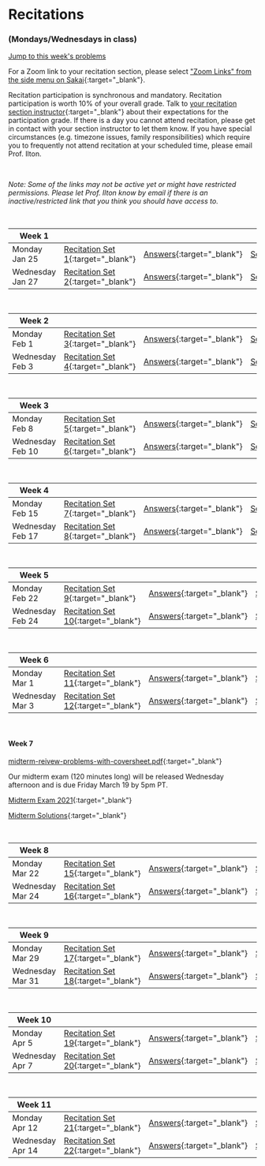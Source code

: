 # Recitations 
### (Mondays/Wednesdays in class)

[Jump to this week's problems](#bottom)

For a Zoom link to your recitation section, please select ["Zoom Links" from the side menu on Sakai](https://sakai.claremont.edu/portal/site/CX_mtg_HMC_Phys24_SP21/tool/8126a7c7-7ba1-4bc6-9b3f-20b4d4050567){:target="_blank"}.

Recitation participation is synchronous and mandatory. Recitation participation is worth 10% of your overall grade.  Talk to [your recitation section instructor](recitation-schedule){:target="_blank"} about their expectations for the participation grade. If there is a day you cannot attend recitation, please get in contact with your section instructor to let them know. If you have special circumstances (e.g. timezone issues, family responsibilities) which require you to frequently not attend recitation at your scheduled time, please email Prof. Ilton. 

<br>

*Note: Some of the links may not be active yet or might have restricted permissions. Please let Prof. Ilton know by email if there is an inactive/restricted link that you think you should have access to.*

<br>

Week 1 |  |  | |
---| --- | -- | -- |
Monday Jan 25 | [Recitation Set 1](https://drive.google.com/file/d/17-BO5-COXz8k1OUC6kSYbPX-vUTu93-4/view?usp=sharing){:target="_blank"} | [Answers](https://drive.google.com/file/d/1VnPDUbNeLnTws5DIKW2UKRaLCw61r3nE/view?usp=sharing){:target="_blank"} | [Solutions](https://drive.google.com/file/d/1zvUZCRCWFfgInz311S3njwSukQsnCeUJ/view?usp=sharing){:target="_blank"} 
Wednesday Jan 27 | [Recitation Set 2](https://drive.google.com/file/d/1gRbEpzYTazOfMZ-kyEcU1jzxjM0AjNrz/view?usp=sharing){:target="_blank"} | [Answers](https://drive.google.com/file/d/1ofRIcHLF43nx0xS75Ss0TZncuyFsgcNq/view?usp=sharing){:target="_blank"} | [Solutions](https://drive.google.com/file/d/1HxrleH_kah0-HNlh0ASkXJ1GV0Psegdu/view?usp=sharing){:target="_blank"}

<br>

Week 2 |  |  | |
---| --- | -- | -- |
Monday Feb 1 | [Recitation Set 3](https://drive.google.com/file/d/14-lV3OBJsflWQVVq_qyBDFqepw3p_0H9/view?usp=sharing){:target="_blank"} | [Answers](https://drive.google.com/file/d/1e-9Yv375Ns-AXSWFcKdsa0besBp8zedY/view?usp=sharing){:target="_blank"} | [Solutions](https://drive.google.com/file/d/1114S6sNx4BdsG5G_BgJHYtzrpI9U0qNS/view?usp=sharing){:target="_blank"}
Wednesday Feb 3 | [Recitation Set 4](https://drive.google.com/file/d/1UT3yUP0hOrEuQ7mQGa_2h1G-aY_JmmAv/view?usp=sharing){:target="_blank"} | [Answers](https://drive.google.com/file/d/17p_H3a6C0sOpHy1s_X-NeP7tj_PqhK3n/view?usp=sharing){:target="_blank"} | [Solutions](https://drive.google.com/file/d/1oXcaI-mznx3FW4owCmL_CP6ob8Gc5mEp/view?usp=sharing){:target="_blank"}

<br>

Week 3 |  |  | |
---| --- | -- | -- |
Monday Feb 8 | [Recitation Set 5](https://drive.google.com/file/d/102-vW3-o7ig-SlSFCaQlh6-7LsOvy4F-/view?usp=sharing){:target="_blank"} | [Answers](https://drive.google.com/file/d/1i86TJSuhFr0YJmYlU4Sk3UGhaJSsJO7C/view?usp=sharing){:target="_blank"} | [Solutions](https://drive.google.com/file/d/1LxZUq2aFLq5_9qFO8acCK7u2eTnaszGQ/view?usp=sharing){:target="_blank"}
Wednesday Feb 10 | [Recitation Set 6](https://drive.google.com/file/d/1DECkLAsUYHk0Qx1sOnGpl9qYtDyNIKtj/view?usp=sharing){:target="_blank"} | [Answers](https://drive.google.com/file/d/1uDouJWdDDb_2i8sZ7LG8_LLkoXraEYRP/view?usp=sharing){:target="_blank"} | [Solutions](https://drive.google.com/file/d/1qk1by-yMvpsCQT3kiK9hyKY-xwkdB16f/view?usp=sharing){:target="_blank"}

<br>


Week 4 |  |  | |
---| --- | -- | -- |
Monday Feb 15 | [Recitation Set 7](https://drive.google.com/file/d/1lc3vM0MXhoN_UdGhWo7daajg_b5TPg5k/view?usp=sharing){:target="_blank"} | [Answers](https://drive.google.com/file/d/1xvre1ShEvgfIMMK7vNxVlj44GObIIYdg/view?usp=sharing){:target="_blank"} | [Solutions](https://drive.google.com/file/d/1lD5cZq9FLdVCL2WQ2wCC5JZPIIMuD9l2/view?usp=sharing){:target="_blank"}
Wednesday Feb 17 | [Recitation Set 8](https://drive.google.com/file/d/1nsb9icXH0Yo9aoiYi_7Mwxq9B7wEVXBf/view?usp=sharing){:target="_blank"} | [Answers](https://drive.google.com/file/d/1Vn2GAX3rpI7lIBG0OOScRVlXL3rQ09Lk/view?usp=sharing){:target="_blank"} | [Solutions](https://drive.google.com/file/d/1tJBr9KLcZcIH6fHNW9qNIlIjJQbj1fco/view?usp=sharing){:target="_blank"}

<br>




Week 5 |  |  | |
---| --- | -- | -- |
Monday Feb 22 | [Recitation Set 9](https://drive.google.com/file/d/1bEURF7RNfpozgXe7juMW8LNLUqr96p_h/view?usp=sharing){:target="_blank"} | [Answers](https://drive.google.com/file/d/1jpcRHn0So-g72QddxB8ejJc6V8BGO_gU/view?usp=sharing){:target="_blank"} | [Solutions](https://drive.google.com/file/d/1BZScybcJ88k4fU9KjKBY19zGC5TX1yu6/view?usp=sharing){:target="_blank"}
Wednesday Feb 24 | [Recitation Set 10](https://drive.google.com/file/d/1YFk1uyxa9wc6E0CvaG1N5zhRispeQgPO/view?usp=sharing){:target="_blank"} | [Answers](https://drive.google.com/file/d/119mC9XCAB_Z6-_-rJhofAio5xHsLCmFT/view?usp=sharing){:target="_blank"} |[Solutions](https://drive.google.com/file/d/1FhnqqPY59tqw-RmYSDUfljuUdrRkeBZ8/view?usp=sharing){:target="_blank"}

<br>

Week 6 |  |  | |
---| --- | -- | -- |
Monday Mar 1 | [Recitation Set 11](https://drive.google.com/file/d/1bKyTHc986v0jNAOCuALgPAFXZWw0UuN8/view?usp=sharing){:target="_blank"} | [Answers](https://drive.google.com/file/d/1--cQLsi-GYOv8gt2y1UbXsEfUqUbHOgB/view?usp=sharing){:target="_blank"} | [Solutions](https://drive.google.com/file/d/15FpIhZhhHQ2tlqgeZvmR4YVuHQtQFfLV/view?usp=sharing){:target="_blank"} 
Wednesday Mar 3 | [Recitation Set 12](https://drive.google.com/file/d/1UTuR0Xghe1sNOvnBeQtXART0757tN6Ia/view?usp=sharing){:target="_blank"} | [Answers](https://drive.google.com/file/d/1-dEKBB8iODXaCUWZ2LhQeDVYogweQIv8/view?usp=sharing){:target="_blank"} | [Solutions](https://drive.google.com/file/d/1FRLzNpsepul9aX22kRWW3TTZK8KPttQ2/view?usp=sharing){:target="_blank"}

<br> 

#### Week 7

[midterm-reivew-problems-with-coversheet.pdf](https://drive.google.com/file/d/11v_7ZVS57LuMORivv3bpw4O9_dpQNGPc/view?usp=sharing){:target="_blank"}

Our midterm exam (120 minutes long) will be released Wednesday afternoon and is due Friday March 19 by 5pm PT.

[Midterm Exam 2021](https://drive.google.com/file/d/1d1mqcbCxaMJXQ7gAr7NKZSgdGj9ot4rI/view?usp=sharing){:target="_blank"}

[Midterm Solutions](https://drive.google.com/file/d/1N1dE6KOjTfV7gaHKuWIB3iBqIIOEp9c2/view?usp=sharing){:target="_blank"}

<br>

Week 8 |  |  | |
---| --- | -- | -- |
Monday Mar 22 | [Recitation Set 15](https://drive.google.com/file/d/1P9JvZ-4GkkFyLPkDYdLdLEtBrwmGEkPK/view?usp=sharing){:target="_blank"} | [Answers](https://drive.google.com/file/d/1YQhKCVFZ6sMBwILlqioekA-s6aYwlhkZ/view?usp=sharing){:target="_blank"} | [Solutions](https://drive.google.com/file/d/1WQqdf4CTD1NYKHg2AE-x7PMjipr5aWJn/view?usp=sharing){:target="_blank"} 
Wednesday Mar 24 | [Recitation Set 16](https://drive.google.com/file/d/1lOQup6uEs_bpdbvAp-tE1jXFSlMJsGzm/view?usp=sharing){:target="_blank"} | [Answers](https://drive.google.com/file/d/1EIGt-zZbABD64rnovwAJNUHcg7qc8Ups/view?usp=sharing){:target="_blank"} | [Solutions](https://drive.google.com/file/d/10O-Jh80SoBCuyk2J0Kc1ItDy7aVudCzH/view?usp=sharing){:target="_blank"}

<br>

Week 9 |  |  | |
---| --- | -- | -- |
Monday Mar 29 | [Recitation Set 17](https://drive.google.com/file/d/1TLGlZeVpDV5AXDMcPR3W6wQvRWxoisD7/view?usp=sharing){:target="_blank"} | [Answers](https://drive.google.com/file/d/1qqOt7n36gHgSOcW30BCkOd8b-nUlbVWB/view?usp=sharing){:target="_blank"} | [Solutions](https://drive.google.com/file/d/18dBnUyyX1l2nLEKlUvhZoudjDOQFJUgE/view?usp=sharing){:target="_blank"} 
Wednesday Mar 31 | [Recitation Set 18](https://drive.google.com/file/d/1PqjmiZjX3TMHOdHXWtNgqEC9Dcrcf8es/view?usp=sharing){:target="_blank"} | [Answers](https://drive.google.com/file/d/1izi5VArhuTFytoP9vTOdsrZKOIAwmSJ2/view?usp=sharing){:target="_blank"} | [Solutions](https://drive.google.com/file/d/1wdCl_CvYxFouS1AgAKRC4G-oqM7O_MB1/view?usp=sharing){:target="_blank"}


<br>

Week 10 |  |  | |
---| --- | -- | -- |
Monday Apr 5 | [Recitation Set 19](https://drive.google.com/file/d/1es5lYC40quQezJe1VaNG9CjbYcbXB6T0/view?usp=sharing){:target="_blank"} | [Answers](https://drive.google.com/file/d/1eRcMaCqlKy1y7Paht43K_Jz0XWIDSUxI/view?usp=sharing){:target="_blank"} | [Solutions](https://drive.google.com/file/d/1yoQb97rt9_v74S6Mc7u2o_7KPkfpZAvU/view?usp=sharing){:target="_blank"} 
Wednesday Apr 7 | [Recitation Set 20](https://drive.google.com/file/d/1ckoStEHQ3Y0Jvd5MQAde-HVhsYlzDRJz/view?usp=sharing){:target="_blank"} | [Answers](https://drive.google.com/file/d/1qKnXSiqnpZOHpSfe3bLwvwJ1rErLc09B/view?usp=sharing){:target="_blank"} | [Solutions](https://drive.google.com/file/d/1KURclrQPMGMEbhdyCOSylHbQnyqUprst/view?usp=sharing){:target="_blank"}

<br>

Week 11 |  |  | |
---| --- | -- | -- |
Monday Apr 12 | [Recitation Set 21](https://drive.google.com/file/d/1BI6xEmyZBeAS6hdmfL7v9NF3tKPwIhbQ/view?usp=sharing){:target="_blank"} | [Answers](https://drive.google.com/file/d/1oR5z7D_rqhmSGbR3I9boQzgm-BzZ6139/view?usp=sharing){:target="_blank"} | [Solutions](https://drive.google.com/file/d/1_6JKMtz7bEVvTmg0ok0Kg2gV0cOOg0pN/view?usp=sharing){:target="_blank"} 
Wednesday Apr 14 | [Recitation Set 22](){:target="_blank"} | [Answers](){:target="_blank"} | [Solutions](){:target="_blank"}


<br>

<br>

<br>






<a id="bottom"></a>